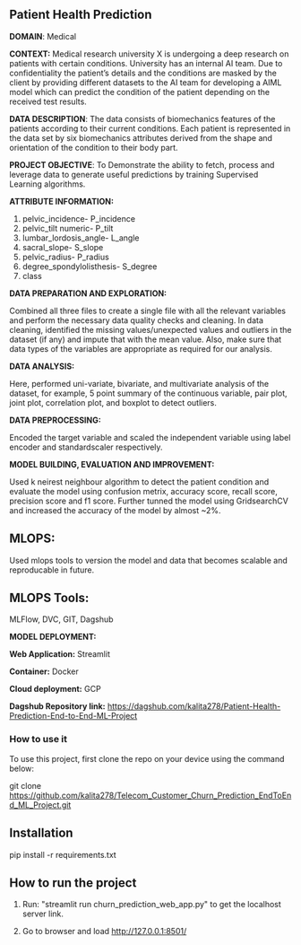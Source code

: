 ## Patient Health Prediction


**DOMAIN**: Medical

**CONTEXT:** Medical research university X is undergoing a deep research on patients with certain conditions. University has an internal AI team. Due  to  confidentiality  the  patient’s  details  and  the  conditions  are  masked  by  the  client  by  providing  different  datasets  to  the  AI  team  for developing a AIML model which can predict the condition of the patient depending on the received test results.

**DATA  DESCRIPTION**: The  data  consists  of  biomechanics  features  of  the  patients  according  to  their  current  conditions.  Each  patient  is represented in the data set by six biomechanics attributes derived from the shape and orientation of the condition to their body part. 

**PROJECT  OBJECTIVE**: To Demonstrate the ability to fetch, process and leverage data to generate useful predictions by training Supervised Learning algorithms.

**ATTRIBUTE INFORMATION:**
1. pelvic_incidence- P_incidence
2. pelvic_tilt numeric- P_tilt
3. lumbar_lordosis_angle- L_angle
4. sacral_slope- S_slope
5. pelvic_radius- P_radius
6. degree_spondylolisthesis- S_degree
7. class

**DATA PREPARATION AND EXPLORATION:**

Combined all three files to create a single file with all the relevant variables and perform the necessary data quality checks and cleaning. In data cleaning, identified the missing values/unexpected values and outliers in the dataset (if any) and impute that with the mean value. Also, make sure that data types of the variables are appropriate as required for our analysis.

**DATA ANALYSIS:**

Here, performed uni-variate, bivariate, and multivariate analysis of the dataset, for example, 5 point summary of the continuous variable, pair plot, joint plot, correlation plot, and boxplot to detect outliers.

**DATA PREPROCESSING:**

Encoded the target variable and scaled the independent variable using label encoder and standardscaler respectively.

**MODEL BUILDING, EVALUATION AND IMPROVEMENT:**

Used k neirest neighbour algorithm to detect the patient condition and evaluate the model using confusion metrix, accuracy score, recall score, precision score and f1 score. Further tunned the model using GridsearchCV and increased the accuracy of the model by almost ~2%.

## **MLOPS:**
Used mlops tools to version the model and data that becomes scalable and reproducable in future.

## **MLOPS Tools:**
MLFlow, DVC, GIT, Dagshub

**MODEL DEPLOYMENT:**

**Web Application:** Streamlit

**Container:** Docker

**Cloud deployment:** GCP

**Dagshub Repository link:** https://dagshub.com/kalita278/Patient-Health-Prediction-End-to-End-ML-Project


### **How to use it**
To use this project, first clone the repo on your device using the command below:

git clone https://github.com/kalita278/Telecom_Customer_Churn_Prediction_EndToEnd_ML_Project.git

## **Installation**
pip install -r requirements.txt

## **How to run the project**
1. Run: "streamlit run churn_prediction_web_app.py" to get the localhost server link. 

2. Go to browser and load  http://127.0.0.1:8501/
